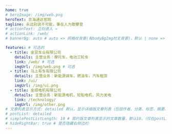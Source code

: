 ```yaml
---
home: true
# heroImage: /img/web.png
heroText: 京海通达官网
tagline: 永远别说不可能，事在人为敢攀登
# actionText: 立刻进入 →
# actionLink: /web/
# bannerBg: auto # auto => 网格纹背景(有bodyBgImg时无背景)，默认 | none => 无 | '大图地址' | background: 自定义背景样式       提示：如发现文本颜色不适应你的背景时可以到palette.styl修改$bannerTextColor变量

features: # 可选的
  - title: 金翌车业有限公司
    details: 主营业务：摩托车，电动三轮车
    link: /web/ # 可选
    imgUrl: /img/web.png # 可选
  - title: 马上有车有限公司
    details: 主营业务：新能源骑车，燃油车，汽车租赁
    link: /ui/
    imgUrl: /img/ui.png
  - title: 金顺电机有限公司
    details: 主营业务：新能源电机，轮船电机，风力发电
    link: /technology/
    imgUrl: /img/other.png
# 文章列表显示方式: detailed 默认，显示详细版文章列表（包括作者、分类、标签、摘要、分页等）| simple => 显示简约版文章列表（仅标题和日期）| none 不显示文章列表
# postList: detailed
# simplePostListLength: 10 # 简约版文章列表显示的文章数量，默认10。（仅在postList设置为simple时生效）
# hideRightBar: true # 是否隐藏右侧边栏
---
```

